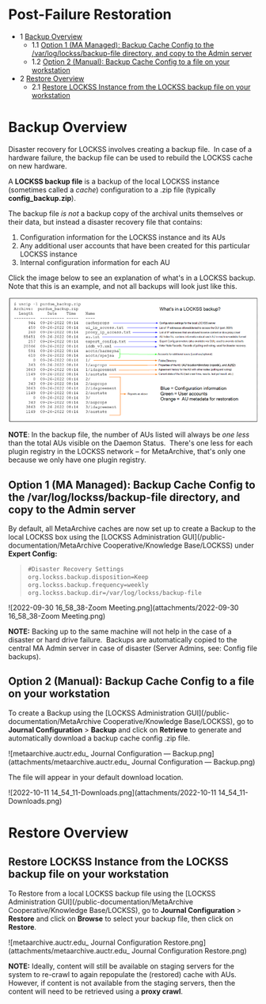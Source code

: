 Post-Failure Restoration
========================


* 1 [Backup Overview](#PostFailureRestoration-trueBackupOverview)
	+ 1.1 [Option 1 (MA Managed): Backup Cache Config to the /var/log/lockss/backup-file directory, and copy to the Admin server](#PostFailureRestoration-Option1(MAManaged):BackupCacheConfigtothe/var/log/lockss/backup-filedirectory,andcopytotheAdminserver)
	+ 1.2 [Option 2 (Manual): Backup Cache Config to a file on your workstation](#PostFailureRestoration-Option2(Manual):BackupCacheConfigtoafileonyourworkstation)
* 2 [Restore Overview](#PostFailureRestoration-RestoreOverview)
	+ 2.1 [Restore LOCKSS Instance from the LOCKSS backup file on your workstation](#PostFailureRestoration-RestoreLOCKSSInstancefromtheLOCKSSbackupfileonyourworkstation)


Backup Overview
===========================================================================================================================================================================================================================================================================================================================================================================================================================================================================================================================================================================================================================================================================================================================================================

Disaster recovery for LOCKSS involves creating a backup file.  In case of a hardware failure, the backup file can be used to rebuild the LOCKSS cache on new hardware.

A **LOCKSS backup file** is a backup of the local LOCKSS instance (sometimes called a *cache*) configuration to a .zip file (typically **config\_backup.zip**). 

The backup file *is not* a backup copy of the archival units themselves or their data, but instead a disaster recovery file that contains:

1. Configuration information for the LOCKSS instance and its AUs
2. Any additional user accounts that have been created for this particular LOCKSS instance
3. Internal configuration information for each AU

Click the image below to see an explanation of what's in a LOCKSS backup.  Note that this is an example, and not all backups will look just like this.

![image2022-11-18_15-42-19.png](attachments/image2022-11-18_15-42-19.png)

**NOTE**: In the backup file, the number of AUs listed will always be *one less* than the total AUs visible on the Daemon Status.  There's one less for each plugin registry in the LOCKSS network – for MetaArchive, that's only one because we only have one plugin registry.

  


Option 1 (MA Managed): Backup Cache Config to the /var/log/lockss/backup-file directory, and copy to the Admin server
---------------------------------------------------------------------------------------------------------------------

By default, all MetaArchive caches are now set up to create a Backup to the local LOCKSS box using the [LOCKSS Administration GUI](/public-documentation/MetaArchive Cooperative/Knowledge Base/LOCKSS) under **Expert Config:**


> 
> ```
> #Disaster Recovery Settings  
> org.lockss.backup.disposition=Keep  
> org.lockss.backup.frequency=weekly  
> org.lockss.backup.dir=/var/log/lockss/backup-file
> ```
> 

![2022-09-30 16_58_38-Zoom Meeting.png](attachments/2022-09-30 16_58_38-Zoom Meeting.png)

**NOTE:** Backing up to the same machine will not help in the case of a disaster or hard drive failure.  Backups are automatically copied to the central MA Admin server in case of disaster (Server Admins, see: Config file backups).

Option 2 (Manual): Backup Cache Config to a file on your workstation
--------------------------------------------------------------------

To create a Backup using the [LOCKSS Administration GUI](/public-documentation/MetaArchive Cooperative/Knowledge Base/LOCKSS), go to **Journal Configuration** > **Backup** and click on **Retrieve** to generate and automatically download a backup cache config .zip file.

![metaarchive.auctr.edu_ Journal Configuration — Backup.png](attachments/metaarchive.auctr.edu_ Journal Configuration — Backup.png)

The file will appear in your default download location.

![2022-10-11 14_54_11-Downloads.png](attachments/2022-10-11 14_54_11-Downloads.png)

Restore Overview
================

Restore LOCKSS Instance from the LOCKSS backup file on your workstation
-----------------------------------------------------------------------

To Restore from a local LOCKSS backup file using the [LOCKSS Administration GUI](/public-documentation/MetaArchive Cooperative/Knowledge Base/LOCKSS), go to **Journal Configuration** > **Restore** and click on **Browse** to select your backup file, then click on **Restore**.

![metaarchive.auctr.edu_ Journal Configuration Restore.png](attachments/metaarchive.auctr.edu_ Journal Configuration Restore.png)

**NOTE:** Ideally, content will still be available on staging servers for the system to re-crawl to again repopulate the (restored) cache with AUs.  However, if content is not available from the staging servers, then the content will need to be retrieved using a **proxy crawl**.

  


